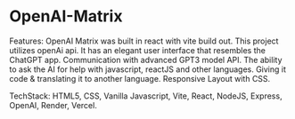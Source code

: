 # OpenAI-Matrix
Features:
OpenAI Matrix was built in react with vite build out.
This project utilizes openAi api. It has an elegant user interface that resembles the ChatGPT app. 
Communication with advanced GPT3 model API.
The ability to ask the AI for help with javascript, reactJS and other languages. Giving it code & translating it to another language.
Responsive Layout with CSS.

TechStack:
HTML5, CSS, Vanilla Javascript, Vite, React, NodeJS, Express, OpenAI, Render, Vercel.
